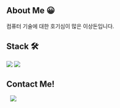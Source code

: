 ## About Me 😀
컴퓨터 기술에 대한 호기심이 많은 이상돈입니다.

## Stack 🛠
<div>
    <img src="https://img.shields.io/badge/html5-E34F26?style=flat&logo=html5&logoColor=white">
    <img src="https://img.shields.io/badge/react-E34F26?style=for-the-badge&logo=html5&logoColor=white">
</div>

## Contact Me!

<a href="https://instagram.com/doniii__i">
    <img 
        src="http://img.shields.io/badge/-Instagram-black?style=flat&logo=Instagram&link=https://instagram.com/doniii__i/"
        style="height : auto; margin-left : 10px; margin-right : 10px;"/>
</a>
